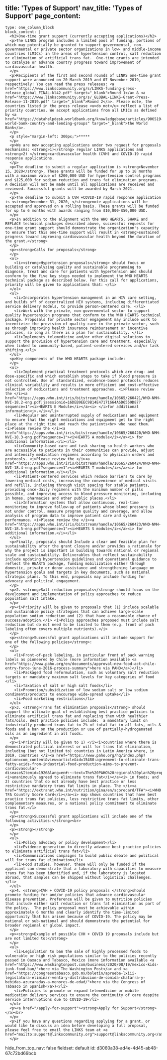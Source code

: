title: 'Types of Support'
nav_title: 'Types of Support'
page_content:
  -
    type: one_column_block
    block_content: |
      <h2>One-time grant support (currently accepting applications)</h2>
      <p>The LINKS program includes a limited pool of funding, portions of which may potentially be granted to support governmental, non-governmental or private sector organizations in low- and middle-income countries (LMICs) in the areas of hypertension control, salt reduction or elimination of artificial trans fat.  One-time grants are intended to catalyze or advance country progress toward improvement of cardiovascular health.
      </p>
      <p>Recipients of the first and second rounds of LINKS one-time grant support were announced on 20 March 2019 and 07 November 2019, respectively! You can read the press releases: <a href="https://www.linkscommunity.org/s/LINKS-funding-press-release_global_FINAL-kl42.pdf" target="_blank">Round 1</a> & <a href="https://www.linkscommunity.org/s/_GLOBAL-LINKS-Grant-Press-Release-11-2019.pdf" target="_blank">Round 2</a>. Please note, the countries listed in the press release <u>do not</u> reflect a list of priority countries. We accept applications from all LMICs as defined by <a href="https://datahelpdesk.worldbank.org/knowledgebase/articles/906519-world-bank-country-and-lending-groups" target="_blank">the World Bank</a>.
      </p>
      <p style="margin-left: 300px;">*****
      </p>
      <p>We are now accepting applications under two request for proposals mechanisms: <strong>1)</strong> regular LINKS applications and <strong>2) </strong>cardiovascular health (CVH) and COVID-19 rapid response applications.
      </p>
      <p>The deadline to submit a regular application is <strong>November 15, 2020</strong>. These grants will be funded for up to 18 months with a maximum value of $200,000 USD for hypertension control programs and $125,000 for sodium reduction and trans fat elimination programs. A decision will not be made until all applications are received and reviewed. Successful grants will be awarded by March 2021.
      </p>
      <p>The deadline to submit a CVH +COVID-19 rapid response application is <strong>December 31, 2020, </strong>note applications will be accepted and approved on a rolling basis. These grants will be funded for up to 6 months with awards ranging from $10,000-$50,000 USD.
      </p>
      <p>In addition to the alignment with the WHO HEARTS, SHAKE and REPLACE technical packages described above, successful requests for one-time grant support should demonstrate the organization's capacity to ensure that this one-time support will result in <strong>sustained progress toward improving cardiovascular health beyond the duration of the grant.</strong>
      </p>
      <p><strong>Calls for proposals</strong>
      </p>
      <ol>
      	<li><strong>Hypertension proposals</strong> should focus on building or catalyzing quality and sustainable programming to diagnose, treat and care for patients with hypertension and should conform to the five key steps needed to implement the WHO HEARTS technical package as described below. For this call for applications, priority will be given to applications that: </li>
      </ol>
      <ul>
      	<li>Incorporates hypertension management in an HIV care setting, and builds off of decentralized HIV systems, including differentiated service delivery models, to provide person-centered care. </li>
      	<li>Work with the private, non-governmental sector to support quality hypertension programs that conform to the WHO HEARTS technical package. Proposals for private sector engagement may include work to incentivize the provision of quality care in the private sector, such as through improving health insurance reimbursement or incentive policies, so long as there is a plan for sustainability. </li>
      	<li>Implements telemedicine and/or other digital solutions to support the provision of hypertension care and treatment, especially when linked to community-based, patient-centered services and/or task shifting.</li>
      </ul>
      <p>Key components of the WHO HEARTS package include:
      </p>
      <ul>
      	<li>Implement practical treatment protocols which are drug- and dose-specific and which establish steps to take if blood pressure is not controlled. Use of standardized, evidence-based protocols reduces clinical variability and results in more efficient and cost-effective selection of medications and treatment approaches. <i>Please review the </i><a href="https://apps.who.int/iris/bitstream/handle/10665/260421/WHO-NMH-NVI-18.2-eng.pdf;jsessionid=16DEB9EEC9B14E47171664A6D6559D87?sequence=1"><i>HEARTS E Module</i></a><i> </i>for additional information<i>.</i></li>
      	<li>Regular and uninterrupted supply of medications and equipment to ensure that the right medications and equipment get to the right place at the right time and reach the patients<br> who need them. <i>Please review the </i><a href="https://apps.who.int/iris/bitstream/handle/10665/260420/WHO-NMH-NVI-18.3-eng.pdf?sequence=1"><i>HEARTS A module</i></a><i> for additional information.</i></li>
      	<li>Community-based care and task sharing so health workers who are accessible to patients in their communities can provide, adjust and intensify medication regimens according to physician orders and protocols. <i>Please review the </i><a href="https://apps.who.int/iris/bitstream/handle/10665/260424/WHO-NMH-NVI-18.4-eng.pdf?sequence=1"><i>HEARTS T module</i></a><i> for additional information.</i></li>
      	<li>Patient-centered services which reduce barriers to care by lowering medical costs, increasing the convenience of medical visits and refills, including through visit spacing for stable patients, providing once-daily regimens with the minimum number of pills possible, and improving access to blood pressure monitoring, including in homes, pharmacies and other public places.</li>
      	<li>Information systems that allow continuous, real-time monitoring to improve follow-up of patients whose blood pressure is not under control, measure program quality and coverage, and allow analysis of program data to improve patient care and system performance. <i>Please review the </i><a href="https://apps.who.int/iris/bitstream/handle/10665/260423/WHO-NMH-NVI-18.5-eng.pdf?sequence=1"><i>HEARTS S module</i></a><i> for additional information.</i></li>
      </ul>
      <p>Finally, proposals should Include a clear and feasible plan for sustainability after the grant closure and/or provides a rationale for why the project is important in building towards national or regional scale and sustainability. Deliverables that reflect sustainability include updating hypertension guidelines and operational guidance to reflect the HEARTS package, funding mobilization either through domestic, private or donor assistance and strengthening language on hypertension goals and targets in key documents, such as national strategic plans. To this end, proposals may include funding for advocacy and political engagement.
      </p>
      <p>2. <strong>Salt reduction proposals</strong> should focus on the development and implementation of policy approaches to reduce population salt intake.
      </p>
      <p><i>Priority will be given to proposals that (1) include scalable and sustainable policy strategies that can achieve large-scale population sodium reduction and (2) that have a reasonable chance of success/adoption.</i> <i>Policy approaches proposed must include salt reduction but do not need to be limited to them (e.g. front of pack labeling often covers multiple nutrients).</i>
      </p>
      <p><strong>Successful grant applications will include support for one of the following policies</strong>:
      </p>
      <ul>
      	<li>Front-of-pack labeling, in particular front of pack warning labels as pioneered by Chile (more information available <a href="https://www.paho.org/en/documents/approval-new-food-act-chile-entry-force-june-2016-process-summary">here via PAHO</a>)</li>
      	<li>Packaged food reformulation, such as voluntary salt reduction targets or mandatory maximum salt levels for key categories of food  </li>
      	<li>Taxation of salt or high salt foods</li>
      	<li>Promotion/subsidization of low sodium salt or low sodium condiments/products to encourage wide-spread uptake</li>
      	<li>Food marketing restrictions</li>
      </ul>
      <p>3. <strong>Trans fat elimination proposals</strong> should support the ultimate goal of establishing best practice policies to eliminate artificial trans fat and replacing them with healthier fats/oils. Best practice policies include:  a mandatory limit on industrially produced trans fat to 2% of total fat in all fats, oils & foods and a ban on the production or use of partially-hydrogenated oils as an ingredient in all foods.
      </p>
      <p><i>Priority will be given to 1) </i><i>countries where there is demonstrated political interest or will for trans fat elimination, including (but not limited to) countries in Latin America where, in 2019, countries </i><a href="https://www.paho.org/hq/index.php?option=com_content&view=article&id=15480:agreement-to-eliminate-trans-fatty-acids-from-industrial-food-production-aims-to-prevent-cardiovascular-disease&Itemid=1926&lang=en#:~:text=The%20PAHO%20regional%20plan%20proposes,a%20proportion%20of%20total%20fat"><i>unanimously agreed to eliminate trans fat</i></a><i> in foods; and 2) countries that do not already have best practice or less restrictive mandatory trans fat limits in place. The </i><a href="https://extranet.who.int/nutrition/gina/en/scorecard/TFA"><i>WHO TFA Country Score Card</i></a><i> map shows countries that have best practice trans fat policies, less restrictive trans fat limits, other complementary measures, or a national policy commitment to eliminate trans fat.</i>
      </p>
      <p><strong>Successful grant applications will include one of the following activities:</strong><br>
      </p>
      <p><strong></strong>
      </p>
      <ul>
      	<li>Policy advocacy or policy development</li>
      	<li>Evidence generation to directly advance best practice policies to eliminate artificial trans fat</li>
      	<li>Communications campaigns to build public debate and political will for trans fat elimination</li>
      	<li>Food studies, however, these will only be funded if the applicant can demonstrate that a laboratory with capacities to measure trans fat has been identified and, if the laboratory is located abroad, that samples can be shipped without logistical challenges.</li>
      </ul>
      <p>4. <strong>CVH + COVID-19 policy proposals </strong>should promote funding for and/or policies that advance cardiovascular disease prevention. Preference will be given to nutrition policies that include either salt reduction or trans fat elimination as part of the policy.  The policy proposal must be achievable within approximately 6 months and clearly identify the time-limited opportunity that has arisen because of COVID-19. The policy may be national or sub-national and should demonstrate the potential for broader regional or global impact.
      </p>
      <p><strong>Example of possible CVH + COVID 19 proposals include but are not limited to:</strong>
      </p>
      <ul>
      	<li>Legislation to ban the sale of highly processed foods to vulnerable or high risk populations similar to the policies recently passed in Oaxaca and Tabasco, Mexico (more information available <a href="https://www.washingtonpost.com/business/2020/08/19/mexico-kids-junk-food-ban/">here via The Washington Post</a> and <a href="https://congresotabasco.gob.mx/boletin/aprueba-lxiii-legislatura-eliminar-venta-y-distribucion-de-comida-chatarra-y-bebidas-azucaradas-a-menores-de-edad/">here via the Congress of Tabasco in Spanish</a>)</li>
      	<li>Policies to promote or expand telemedicine or mobile medication delivery services to ensure the continuity of care despite service interruptions due to COVID-19</li>
      </ul>
      <p><a href="/apply-for-support"><strong>Apply for Support</strong></a><br>
      </p>
      <p>If you have any questions regarding applying for a grant, or would like to discuss an idea before developing a full proposal, please feel free to email the LINKS team at <a href="mailto:support@linkscommunity.org">support@linkscommunity.org</a>
      </p>
hide_from_top_nav: false
fieldset: default
id: d3060a38-ad4e-4d45-ab48-67c72bd69bcb
